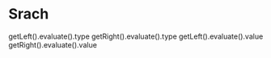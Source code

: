 # Srach

getLeft().evaluate().type
getRight().evaluate().type
getLeft().evaluate().value
getRight().evaluate().value